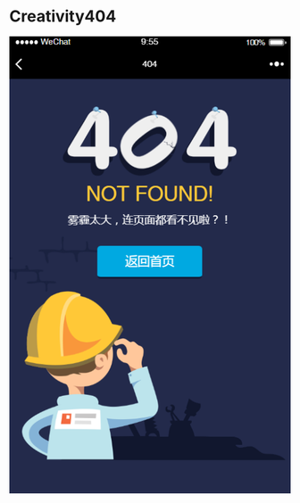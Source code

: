 # Creativity404
![](https://github.com/SimonHu1993/Creativity404/blob/master/%E5%88%9B%E6%84%8F404/404/images/404.jpg)
